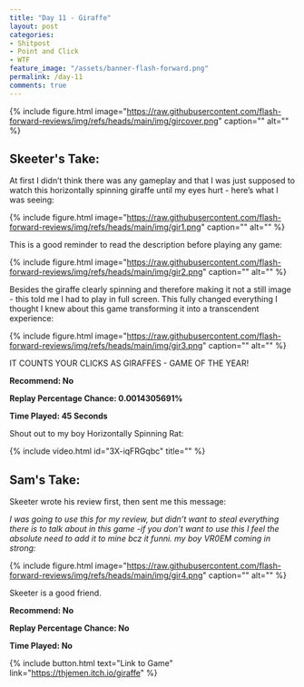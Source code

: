 ```yaml
---
title: "Day 11 - Giraffe"
layout: post
categories:
- Shitpost
- Point and Click
- WTF
feature_image: "/assets/banner-flash-forward.png"
permalink: /day-11
comments: true
---
```


{% include figure.html image="https://raw.githubusercontent.com/flash-forward-reviews/img/refs/heads/main/img/gircover.png" caption="" alt="" %}

## Skeeter's Take:

At first I didn’t think there was any gameplay and that I was just supposed to watch this horizontally spinning giraffe until my eyes hurt - here’s what I was seeing:

{% include figure.html image="https://raw.githubusercontent.com/flash-forward-reviews/img/refs/heads/main/img/gir1.png" caption="" alt="" %}

This is a good reminder to read the description before playing any game:

{% include figure.html image="https://raw.githubusercontent.com/flash-forward-reviews/img/refs/heads/main/img/gir2.png" caption="" alt="" %}

Besides the giraffe clearly spinning and therefore making it not a still image - this told me I had to play in full screen. This fully changed everything I thought I knew about this game transforming it into a transcendent experience: 

{% include figure.html image="https://raw.githubusercontent.com/flash-forward-reviews/img/refs/heads/main/img/gir3.png" caption="" alt="" %}

IT COUNTS YOUR CLICKS AS GIRAFFES - GAME OF THE YEAR!

**Recommend: No**

**Replay Percentage Chance: 0.0014305691%**

**Time Played: 45 Seconds**

Shout out to my boy Horizontally Spinning Rat:

{% include video.html id="3X-iqFRGqbc" title="" %}

## Sam's Take:

Skeeter wrote his review first, then sent me this message: 

*I was going to use this for my review, but didn’t want to steal everything there is to talk about in this game -if you don’t want to use this I feel the absolute need to add it to mine bcz it funni. my boy VR0EM coming in strong:*

{% include figure.html image="https://raw.githubusercontent.com/flash-forward-reviews/img/refs/heads/main/img/gir4.png" caption="" alt="" %}

Skeeter is a good friend.

**Recommend: No**

**Replay Percentage Chance: No**

**Time Played: No**

{% include button.html text="Link to Game" link="https://thjemen.itch.io/giraffe" %}